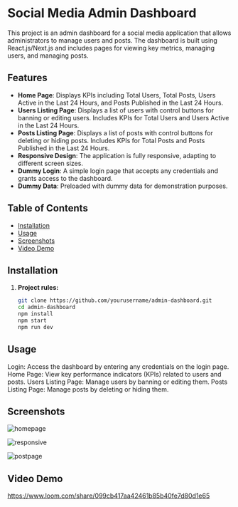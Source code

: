 # Social Media Admin Dashboard

This project is an admin dashboard for a social media application that allows administrators to manage users and posts. The dashboard is built using React.js/Next.js and includes pages for viewing key metrics, managing users, and managing posts.

## Features

- **Home Page**: Displays KPIs including Total Users, Total Posts, Users Active in the Last 24 Hours, and Posts Published in the Last 24 Hours.
- **Users Listing Page**: Displays a list of users with control buttons for banning or editing users. Includes KPIs for Total Users and Users Active in the Last 24 Hours.
- **Posts Listing Page**: Displays a list of posts with control buttons for deleting or hiding posts. Includes KPIs for Total Posts and Posts Published in the Last 24 Hours.
- **Responsive Design**: The application is fully responsive, adapting to different screen sizes.
- **Dummy Login**: A simple login page that accepts any credentials and grants access to the dashboard.
- **Dummy Data**: Preloaded with dummy data for demonstration purposes.

## Table of Contents

- [Installation](#installation)
- [Usage](#usage)
- [Screenshots](#screenshots)
- [Video Demo](#video-demo)

## Installation

1. **Project rules:**

   ```bash
   git clone https://github.com/yourusername/admin-dashboard.git
   cd admin-dashboard
   npm install
   npm start
   npm run dev

   
## Usage

Login: Access the dashboard by entering any credentials on the login page.
Home Page: View key performance indicators (KPIs) related to users and posts.
Users Listing Page: Manage users by banning or editing them.
Posts Listing Page: Manage posts by deleting or hiding them.

## Screenshots

![homepage](https://github.com/user-attachments/assets/d32c3b30-e407-45ba-add0-3a4f5b5c42f7)


![responsive](https://github.com/user-attachments/assets/eaaf6907-0405-4f94-b994-ff3f1137f535)


![postpage](https://github.com/user-attachments/assets/bd6d3ad6-9508-4384-9711-bc5a2da17784)

## Video Demo

https://www.loom.com/share/099cb417aa42461b85b40fe7d80d1e65

